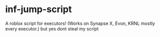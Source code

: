 # inf-jump-script
A roblox script for executors! (Works on Synapse X, Evon, KRNL mostly every executor.)
but yes dont steal my script
